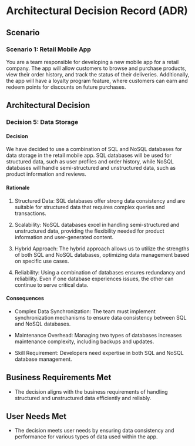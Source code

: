 # Architectural Decision Record (ADR)

## Scenario

### Scenario 1: Retail Mobile App

You are a team responsible for developing a new mobile app for a retail company. The app will allow customers to browse and purchase products, view their order history, and track the status of their deliveries. Additionally, the app will have a loyalty program feature, where customers can earn and redeem points for discounts on future purchases.

## Architectural Decision

### Decision 5: Data Storage

#### Decision

We have decided to use a combination of SQL and NoSQL databases for data storage in the retail mobile app. SQL databases will be used for structured data, such as user profiles and order history, while NoSQL databases will handle semi-structured and unstructured data, such as product information and reviews.

#### Rationale

1. Structured Data: SQL databases offer strong data consistency and are suitable for structured data that requires complex queries and transactions.

2. Scalability: NoSQL databases excel in handling semi-structured and unstructured data, providing the flexibility needed for product information and user-generated content.

3. Hybrid Approach: The hybrid approach allows us to utilize the strengths of both SQL and NoSQL databases, optimizing data management based on specific use cases.

4. Reliability: Using a combination of databases ensures redundancy and reliability. Even if one database experiences issues, the other can continue to serve critical data.

#### Consequences

- Complex Data Synchronization: The team must implement synchronization mechanisms to ensure data consistency between SQL and NoSQL databases.

- Maintenance Overhead: Managing two types of databases increases maintenance complexity, including backups and updates.

- Skill Requirement: Developers need expertise in both SQL and NoSQL database management.

## Business Requirements Met

- The decision aligns with the business requirements of handling structured and unstructured data efficiently and reliably.

## User Needs Met

- The decision meets user needs by ensuring data consistency and performance for various types of data used within the app.
